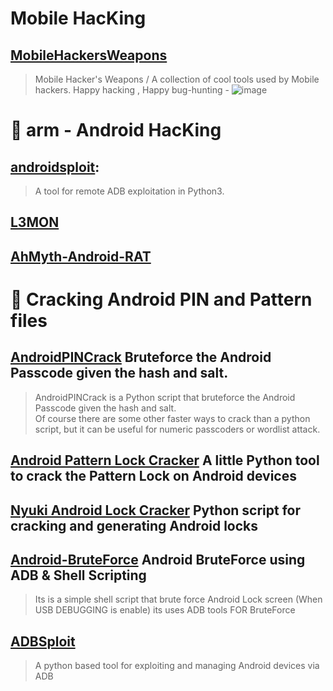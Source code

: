 # Mobile HacKing
## [MobileHackersWeapons](https://github.com/hahwul/MobileHackersWeapons)
  > Mobile Hacker's Weapons / A collection of cool tools used by Mobile hackers. Happy hacking , Happy bug-hunting
    - ![image](https://user-images.githubusercontent.com/51442719/173208602-1e97d9ef-8d01-4469-a269-1cfec44ecd71.png)
  
# 🔶 arm - Android HacKing
## [androidsploit](https://github.com/Hackeralok119/androidsploit): 
 > A tool for remote ADB exploitation in Python3.
## [L3MON](https://github.com/D3VL/L3MON)
## [AhMyth-Android-RAT](https://github.com/AhMyth/AhMyth-Android-RAT)
# 🔶 Cracking Android PIN and Pattern files
## [AndroidPINCrack](https://github.com/PentesterES/AndroidPINCrack) Bruteforce the Android Passcode given the hash and salt.
  > AndroidPINCrack is a Python script that bruteforce the Android Passcode given the hash and salt. <br>
  > Of course there are some other faster ways to crack than a python script, but it can be useful for numeric passcoders or wordlist attack. <br>
## [Android Pattern Lock Cracker](https://github.com/sch3m4/androidpatternlock) A little Python tool to crack the Pattern Lock on Android devices
## [Nyuki Android Lock Cracker](https://github.com/georgenicolaou/androidlockcracker) Python script for cracking and generating Android locks
## [Android-BruteForce](https://github.com/Gh005t/Android-BruteForce) Android BruteForce using ADB & Shell Scripting
  > Its is a simple shell script that brute force Android Lock screen (When USB DEBUGGING is enable) its uses ADB tools FOR BruteForce
## [ADBSploit](https://github.com/mesquidar/adbsploit)
  > A python based tool for exploiting and managing Android devices via ADB




